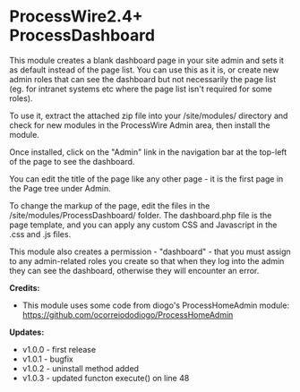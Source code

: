 # ProcessWire2.4+ ProcessDashboard

This module creates a blank dashboard page in your site admin and sets it as default instead of the page list. You can use this as it is, or create new admin roles that can see the dashboard but not necessarily the page list (eg. for intranet systems etc where the page list isn't required for some roles).

To use it, extract the attached zip file into your /site/modules/ directory and check for new modules in the ProcessWire Admin area, then install the module.

Once installed, click on the "Admin" link in the navigation bar at the top-left of the page to see the dashboard.

You can edit the title of the page like any other page - it is the first page in the Page tree under Admin.

To change the markup of the page, edit the files in the /site/modules/ProcessDashboard/ folder. The dashboard.php file is the page template, and you can apply any custom CSS and Javascript in the .css and .js files.

This module also creates a permission - "dashboard" - that you must assign to any admin-related roles you create so that when they log into the admin they can see the dashboard, otherwise they will encounter an error.

__Credits:__

* This module uses some code from diogo's ProcessHomeAdmin module: https://github.com/ocorreiododiogo/ProcessHomeAdmin

__Updates:__

* v1.0.0 - first release
* v1.0.1 - bugfix
* v1.0.2 - uninstall method added
* v1.0.3 - updated functon execute() on line 48
